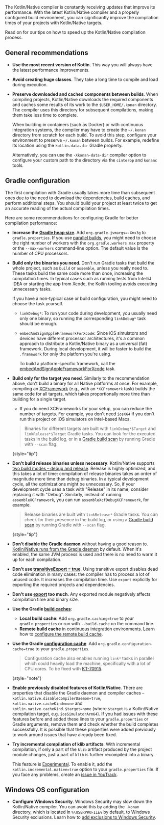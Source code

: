 [//]: # (title: Tips for improving Kotlin/Native compilation times)

The Kotlin/Native compiler is constantly receiving updates that improve its performance. With the latest Kotlin/Native
compiler and a properly configured build environment, you can significantly improve the compilation times of your projects
with Kotlin/Native targets.

Read on for our tips on how to speed up the Kotlin/Native compilation process.

## General recommendations

* **Use the most recent version of Kotlin**. This way you will always have the latest performance improvements.
* **Avoid creating huge classes**. They take a long time to compile and load during execution.
* **Preserve downloaded and cached components between builds**. When compiling projects, Kotlin/Native downloads the required components
  and caches some results of its work to the `$USER_HOME/.konan` directory. The compiler uses this directory for subsequent
  compilations, making them take less time to complete.

  When building in containers (such as Docker) or with continuous integration systems, the compiler may have to create
  the `~/.konan` directory from scratch for each build. To avoid this step, configure your environment to preserve `~/.konan`
  between builds. For example, redefine its location using the `kotlin.data.dir` Gradle property.

  Alternatively, you can use the `-Xkonan-data-dir` compiler option to configure your custom path to the directory via
  the `cinterop` and `konanc` tools.

## Gradle configuration

The first compilation with Gradle usually takes more time than subsequent ones due to the need to download the dependencies,
build caches, and perform additional steps. You should build your project at least twice to get an accurate reading of
the actual compilation times.

Here are some recommendations for configuring Gradle for better compilation performance:

* **Increase the [Gradle heap size](https://docs.gradle.org/current/userguide/performance.html#adjust_the_daemons_heap_size)**.
  Add `org.gradle.jvmargs=-Xmx3g` to `gradle.properties`. If you use [parallel builds](https://docs.gradle.org/current/userguide/performance.html#parallel_execution),
  you might need to choose the right number of workers with the `org.gradle.workers.max` property or the `--max-workers` command-line option.
  The default value is the number of CPU processors. 

* **Build only the binaries you need**. Don't run Gradle tasks that build the whole project, such as `build` or `assemble`,
  unless you really need to. These tasks build the same code more than once, increasing the compilation times. In typical
  cases such as running tests from IntelliJ IDEA or starting the app from Xcode, the Kotlin tooling avoids executing unnecessary
  tasks. 
  
  If you have a non-typical case or build configuration, you might need to choose the task yourself.
    * `linkDebug*`: To run your code during development, you usually need only one binary, so running the corresponding
      `linkDebug*` task should be enough.
    * `embedAndSignAppleFrameworkForXcode`: Since iOS simulators and devices have different processor architectures, it's a common approach to
      distribute a Kotlin/Native binary as a universal (fat) framework. During local development, it will be faster to build
      the `.framework` for only the platform you're using.
      
      To build a platform-specific framework, call the 
      [embedAndSignAppleFrameworkForXcode](multiplatform-direct-integration.md#connect-the-framework-to-your-project) task.

* **Build only for the target you need**. Similarly to the recommendation above, don't build a binary for all Native
  platforms at once. For example, compiling an [XCFramework](multiplatform-build-native-binaries.md#build-xcframeworks)
  (e.g., with an `*XCFramework` task) builds the same code for all targets, which takes proportionally more time than
  building for a single target.
  * If you do need XCFrameworks for your setup, you can reduce the number of targets.
    For example, you don't need `iosX64` if you don't run this project on iOS simulators on Intel-based Macs.
  > Binaries for different targets are built with `linkDebug*$Target` and `linkRelease*$Target` Gradle tasks.
  > You can look for the executed tasks in the build log, or in a
  > [Gradle build scan](https://docs.gradle.org/current/userguide/build_scans.html)
  > by running Gradle with `--scan` flag.
  >
  {style="tip"}

* **Don't build release binaries unless necessary**. Kotlin/Native supports
  [two build modes – debug and release](https://kotlinlang.org/docs/multiplatform-build-native-binaries.html#declare-binaries).
  Release is highly optimized, and this takes a lot of time: compilation of release binaries takes an order of magnitude
  more time than debug binaries. In a typical development cycle, all the optimizations might be unnecessary. So, if
  your development cycle uses a task with "Release" in its name, consider replacing it with "Debug". Similarly, instead
  of running `assembleXCFramework`, you can run `assembleXcfDebugXCFramework`, for example.
  > Release binaries are built with `linkRelease*` Gradle tasks. You can check for their presence in the build log,
  > or using a [Gradle build scan](https://docs.gradle.org/current/userguide/build_scans.html) by running Gradle
  > with `--scan` flag.
  >
  {style="tip"}

* **Don't disable the [Gradle daemon](https://docs.gradle.org/current/userguide/gradle_daemon.html)** without having a
  good reason to. [Kotlin/Native runs from the Gradle daemon](https://blog.jetbrains.com/kotlin/2020/03/kotlin-1-3-70-released/#kotlin-native)
  by default. When it's enabled, the same JVM process is used and there is no need to warm it up for each compilation.

* **Don't use [transitiveExport = true](multiplatform-build-native-binaries.md#export-dependencies-to-binaries)**.
  Using transitive export disables dead code elimination in many cases: the compiler has to process a lot of unused code. It increases the compilation time.
  Use `export` explicitly for exporting the required projects and dependencies.

* **Don't use [export](multiplatform-build-native-binaries.md#export-dependencies-to-binaries) too much**. Any exported
  module negatively affects compilation time and binary size.

* **Use the Gradle [build caches](https://docs.gradle.org/current/userguide/build_cache.html)**:
    * **Local build cache**: Add `org.gradle.caching=true` to your `gradle.properties` or run with `--build-cache` on the command line.
    * **Remote build cache** in continuous integration environments. Learn how to [configure the remote build cache](https://docs.gradle.org/current/userguide/build_cache.html#sec:build_cache_configure_remote).

* **Use the Gradle [configuration cache](https://docs.gradle.org/current/userguide/configuration_cache.html)**:
  Add `org.gradle.configuration-cache=true` to your `gradle.properties`.
  > Configuration cache also enables running `link*` tasks in parallel which could heavily load the machine, 
  > specifically with a lot of CPU cores.
  > To be fixed with [KT-70915](https://youtrack.jetbrains.com/issue/KT-70915/Limit-parallelism-on-KotlinNativeLink-tasks).
  >
  {style="note"}

* **Enable previously disabled features of Kotlin/Native**. There are properties that disable the Gradle daemon and compiler
  caches – `kotlin.native.disableCompilerDaemon=true`, `kotlin.native.cacheKind=none` and `kotlin.native.cacheKind.$target=none`
  (where `$target` is a Kotlin/Native compilation target, e.g. `iosSimulatorArm64`). If you had issues with these
  features before and added these lines to your `gradle.properties` or Gradle arguments, remove them and check whether
  the build completes successfully. It is possible that these properties were added previously to work around issues that
  have already been fixed.

* **Try incremental compilation of klib artifacts**. With incremental compilation, if only a part of the `klib` artifact
  produced by the project module changes, just a part of `klib` is further
  recompiled into a binary.

  This feature is [Experimental](components-stability.md#stability-levels-explained). To enable it,
  add the `kotlin.incremental.native=true` option to your `gradle.properties` file. If you face any problems,
  create an [issue in YouTrack](https://kotl.in/issue).

## Windows OS configuration

* **Configure Windows Security**. Windows Security may slow down the Kotlin/Native compiler. You can avoid this by adding the `.konan` directory, which is located in `%\USERPROFILE%` by default, to Windows Security exclusions. Learn how to [add exclusions to Windows Security](https://support.microsoft.com/en-us/windows/add-an-exclusion-to-windows-security-811816c0-4dfd-af4a-47e4-c301afe13b26).